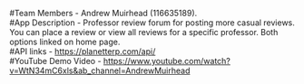 #Team Members - Andrew Muirhead (116635189). 
<br>
#App Description - Professor review forum for posting more casual reviews. You can place a review or view all reviews for a specific professor. Both options linked on home page.
<br>
#API links - https://planetterp.com/api/
<br>
#YouTube Demo Video - https://www.youtube.com/watch?v=WtN34mC6xls&ab_channel=AndrewMuirhead
